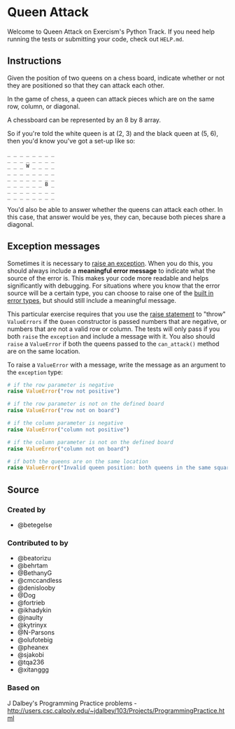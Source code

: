 # Queen Attack

Welcome to Queen Attack on Exercism's Python Track.
If you need help running the tests or submitting your code, check out `HELP.md`.

## Instructions

Given the position of two queens on a chess board, indicate whether or not they
are positioned so that they can attack each other.

In the game of chess, a queen can attack pieces which are on the same
row, column, or diagonal.

A chessboard can be represented by an 8 by 8 array.

So if you're told the white queen is at (2, 3) and the black queen at
(5, 6), then you'd know you've got a set-up like so:

```text
_ _ _ _ _ _ _ _
_ _ _ _ _ _ _ _
_ _ _ W _ _ _ _
_ _ _ _ _ _ _ _
_ _ _ _ _ _ _ _
_ _ _ _ _ _ B _
_ _ _ _ _ _ _ _
_ _ _ _ _ _ _ _
```

You'd also be able to answer whether the queens can attack each other.
In this case, that answer would be yes, they can, because both pieces
share a diagonal.

## Exception messages

Sometimes it is necessary to [raise an exception](https://docs.python.org/3/tutorial/errors.html#raising-exceptions). When you do this, you should always include a **meaningful error message** to indicate what the source of the error is. This makes your code more readable and helps significantly with debugging. For situations where you know that the error source will be a certain type, you can choose to raise one of the [built in error types](https://docs.python.org/3/library/exceptions.html#base-classes), but should still include a meaningful message.

This particular exercise requires that you use the [raise statement](https://docs.python.org/3/reference/simple_stmts.html#the-raise-statement) to "throw" `ValueErrors` if the `Queen` constructor is passed numbers that are negative, or numbers that are not a valid row or column.  The tests will only pass if you both `raise` the `exception` and include a message with it. You also should `raise` a `ValueError` if both the queens passed to the `can_attack()` method are on the same location.

To raise a `ValueError` with a message, write the message as an argument to the `exception` type:

```python
# if the row parameter is negative
raise ValueError("row not positive")

# if the row parameter is not on the defined board
raise ValueError("row not on board")

# if the column parameter is negative
raise ValueError("column not positive")

# if the column parameter is not on the defined board
raise ValueError("column not on board")

# if both the queens are on the same location
raise ValueError("Invalid queen position: both queens in the same square")
```

## Source

### Created by

- @betegelse

### Contributed to by

- @beatorizu
- @behrtam
- @BethanyG
- @cmccandless
- @denislooby
- @Dog
- @fortrieb
- @ikhadykin
- @jnaulty
- @kytrinyx
- @N-Parsons
- @olufotebig
- @pheanex
- @sjakobi
- @tqa236
- @xitanggg

### Based on

J Dalbey's Programming Practice problems - http://users.csc.calpoly.edu/~jdalbey/103/Projects/ProgrammingPractice.html
